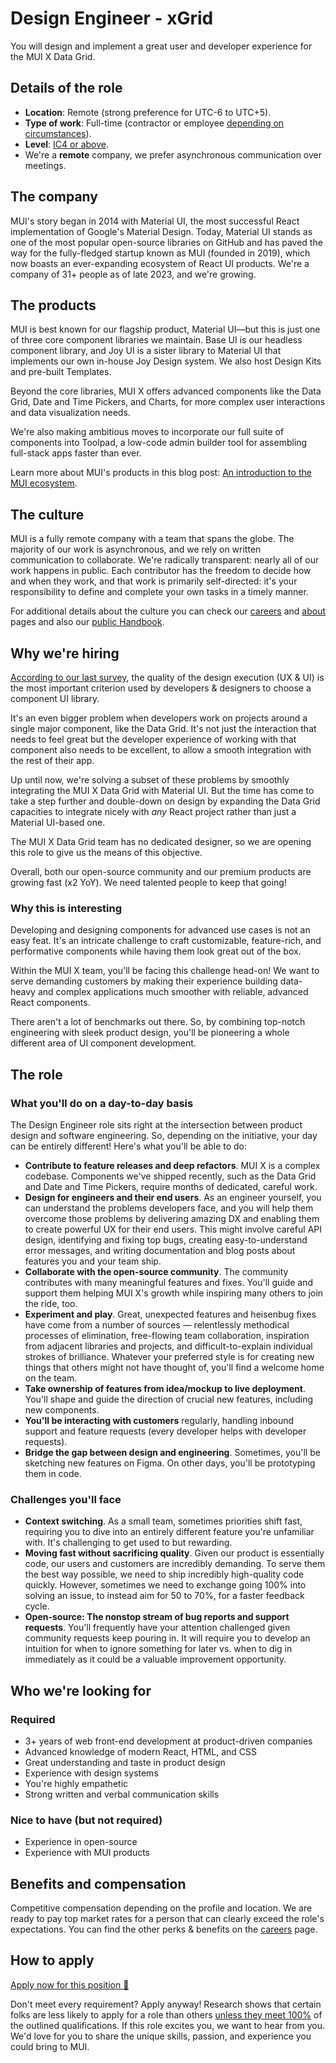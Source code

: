 # Design Engineer - xGrid

<p class="description">You will design and implement a great user and developer experience for the MUI X Data Grid.</p>

## Details of the role

- **Location**: Remote (strong preference for UTC-6 to UTC+5).
- **Type of work**: Full-time (contractor or employee [depending on circumstances](https://mui-org.notion.site/Hiring-FAQ-64763b756ae44c37b47b081f98915501#494af1f358794028beb4b7697b5d3102)).
- **Level**: [IC4 or above](https://mui-org.notion.site/Levelling-at-MUI-5c30f9bfe65149d697f346447cef9db1).
- We're a **remote** company, we prefer asynchronous communication over meetings.

## The company

MUI's story began in 2014 with Material UI, the most successful React implementation of Google's Material Design.
Today, Material UI stands as one of the most popular open-source libraries on GitHub and has paved the way for the fully-fledged startup known as MUI (founded in 2019), which now boasts an ever-expanding ecosystem of React UI products.
We're a company of 31+ people as of late 2023, and we're growing.

## The products

MUI is best known for our flagship product, Material UI—but this is just one of three core component libraries we maintain.
Base UI is our headless component library, and Joy UI is a sister library to Material UI that implements our own in-house Joy Design system.
We also host Design Kits and pre-built Templates.

Beyond the core libraries, MUI X offers advanced components like the Data Grid, Date and Time Pickers, and Charts, for more complex user interactions and data visualization needs.

We're also making ambitious moves to incorporate our full suite of components into Toolpad, a low-code admin builder tool for assembling full-stack apps faster than ever.

Learn more about MUI's products in this blog post: [An introduction to the MUI ecosystem](https://mui.com/blog/mui-product-comparison/).

## The culture

MUI is a fully remote company with a team that spans the globe.
The majority of our work is asynchronous, and we rely on written communication to collaborate.
We're radically transparent: nearly all of our work happens in public.
Each contributor has the freedom to decide how and when they work, and that work is primarily self-directed: it's your responsibility to define and complete your own tasks in a timely manner.

For additional details about the culture you can check our [careers](https://mui.com/careers/) and [about](https://mui.com/about/) pages and also our [public Handbook](https://mui-org.notion.site/Handbook-f086d47e10794d5e839aef9dc67f324b).

## Why we're hiring

[According to our last survey](https://mui.com/blog/2021-developer-survey-results/#what-are-your-most-important-criteria-for-choosing-a-ui-library), the quality of the design execution (UX & UI) is the most important criterion used by developers & designers to choose a component UI library.

It's an even bigger problem when developers work on projects around a single major component, like the Data Grid. It's not just the interaction that needs to feel great but the developer experience of working with that component also needs to be excellent, to allow a smooth integration with the rest of their app.

Up until now, we're solving a subset of these problems by smoothly integrating the MUI X Data Grid with Material UI.
But the time has come to take a step further and double-down on design by expanding the Data Grid capacities to integrate nicely with _any_ React project rather than just a Material UI-based one.

The MUI X Data Grid team has no dedicated designer, so we are opening this role to give us the means of this objective.

Overall, both our open-source community and our premium products are growing fast (x2 YoY).
We need talented people to keep that going!

### Why this is interesting

Developing and designing components for advanced use cases is not an easy feat.
It's an intricate challenge to craft customizable, feature-rich, and performative components while having them look great out of the box.

Within the MUI X team, you'll be facing this challenge head-on!
We want to serve demanding customers by making their experience building data-heavy and complex applications much smoother with reliable, advanced React components.

There aren't a lot of benchmarks out there.
So, by combining top-notch engineering with sleek product design, you'll be pioneering a whole different area of UI component development.

## The role

### What you'll do on a day-to-day basis

The Design Engineer role sits right at the intersection between product design and software engineering. So, depending on the initiative, your day can be entirely different! Here's what you'll be able to do:

- **Contribute to feature releases and deep refactors**.
  MUI X is a complex codebase. Components we've shipped recently, such as the Data Grid and Date and Time Pickers, require months of dedicated, careful work.
- **Design for engineers and their end users**.
  As an engineer yourself, you can understand the problems developers face, and you will help them overcome those problems by delivering amazing DX and enabling them to create powerful UX for their end users.
  This might involve careful API design, identifying and fixing top bugs, creating easy-to-understand error messages, and writing documentation and blog posts about features you and your team ship.
- **Collaborate with the open-source community**.
  The community contributes with many meaningful features and fixes. You'll guide and support them helping MUI X's growth while inspiring many others to join the ride, too.
- **Experiment and play**. Great, unexpected features and heisenbug fixes have come from a number of sources — relentlessly methodical processes of elimination, free-flowing team collaboration, inspiration from adjacent libraries and projects, and difficult-to-explain individual strokes of brilliance. Whatever your preferred style is for creating new things that others might not have thought of, you'll find a welcome home on the team.
- **Take ownership of features from idea/mockup to live deployment**.
  You'll shape and guide the direction of crucial new features, including new components.
- **You'll be interacting with customers** regularly, handling inbound support and feature requests (every developer helps with developer requests).
- **Bridge the gap between design and engineering**.
  Sometimes, you'll be sketching new features on Figma. On other days, you'll be prototyping them in code.

### Challenges you'll face

- **Context switching**.
  As a small team, sometimes priorities shift fast, requiring you to dive into an entirely different feature you're unfamiliar with. It's challenging to get used to but rewarding.
- **Moving fast without sacrificing quality**.
  Given our product is essentially code, our users and customers are incredibly demanding. To serve them the best way possible, we need to ship incredibly high-quality code quickly. However, sometimes we need to exchange going 100% into solving an issue, to instead aim for 50 to 70%, for a faster feedback cycle.
- **Open-source: The nonstop stream of bug reports and support requests**. You'll frequently have your attention challenged given community requests keep pouring in. It will require you to develop an intuition for when to ignore something for later vs. when to dig in immediately as it could be a valuable improvement opportunity.

## Who we're looking for

### Required

- 3+ years of web front-end development at product-driven companies
- Advanced knowledge of modern React, HTML, and CSS
- Great understanding and taste in product design
- Experience with design systems
- You're highly empathetic
- Strong written and verbal communication skills

### Nice to have (but not required)

- Experience in open-source
- Experience with MUI products

## Benefits and compensation

Competitive compensation depending on the profile and location.
We are ready to pay top market rates for a person that can clearly exceed the role's expectations.
You can find the other perks & benefits on the [careers](https://mui.com/careers/#perks-amp-benefits) page.

## How to apply

[Apply now for this position 📮](https://jobs.ashbyhq.com/MUI/5a1c18de-e0b5-4253-aca1-e3f261112920/application?utm_source=ZNRrPGBkqO)

Don't meet every requirement?
Apply anyway!
Research shows that certain folks are less likely to apply for a role than others [unless they meet 100%](https://hbr.org/2014/08/why-women-dont-apply-for-jobs-unless-theyre-100-qualified) of the outlined qualifications.
If this role excites you, we want to hear from you.
We'd love for you to share the unique skills, passion, and experience you could bring to MUI.
